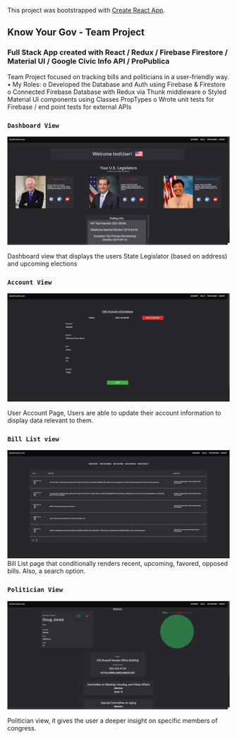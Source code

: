 This project was bootstrapped with [Create React App](https://github.com/facebook/create-react-app).

## Know Your Gov - Team Project

### Full Stack App created with React / Redux / Firebase Firestore / Material UI / Google Civic Info API / ProPublica

Team Project focused on tracking bills and politicians in a user-friendly way.
• My Roles:
o Developed the Database and Auth using Firebase & Firestore
o Connected Firebase Database with Redux via Thunk middleware
o Styled Material UI components using Classes PropTypes
o Wrote unit tests for Firebase / end point tests for external APIs

### `Dashboard View`

![alt text](images/dashboard.png)

Dashboard view that displays the users State Legislator (based on address) and upcoming elections

### `Account View`

![alt text](images/accountView.png)

User Account Page, Users are able to update their account information to display data relevant to them.

### `Bill List view`

![alt text](images/billListView.png)
Bill List page that conditionally renders recent, upcoming, favored, opposed bills. Also, a search option.

### `Politician View`

![alt text](images/politicianView.png)

Politician view, it gives the user a deeper insight on specific members of congress.
